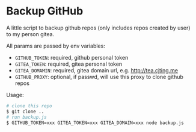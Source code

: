 # Backup GitHub

A little script to backup github repos (only includes repos created by user) to my person gitea.

All params are passed by env variables:

- `GITHUB_TOKEN`: required, github personal token
- `GITEA_TOKEN`: required, gitea personal token
- `GITEA_DOMAMIN`: required, gitea domain url, e.g. http://tea.cjting.me
- `GITHUB_PROXY`: optional, if passwd, will use this proxy to clone github repos

Usage:

```bash
# clone this repo
$ git clone ..
# run backup.js
$ GITHUB_TOKEN=xxx GITEA_TOKEN=xxx GITEA_DOMAIN=xxx node backup.js
```

